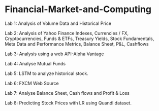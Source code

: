 # Financial-Market-and-Computing
Lab 1: Analysis of Volume Data and Historical Price

Lab 2: Analysis of Yahoo Finance Indexes, Currencies / FX, Cryptocurrencies, Funds & ETFs, Treasury Yields, Stock Fundamentals, Meta Data and Performance Metrics, Balance Sheet, P&L, Cashflows

Lab 3: Analysis using a web API-Alpha Vantage

Lab 4: Analyse Mutual Funds

Lab 5:  LSTM to analyze historical stock.

Lab 6: FXCM Web Source

Lab 7: Analyse Balance Sheet, Cash flows and Profit & Loss

Lab 8: Predicting Stock Prices with LR using Quandl dataset.

